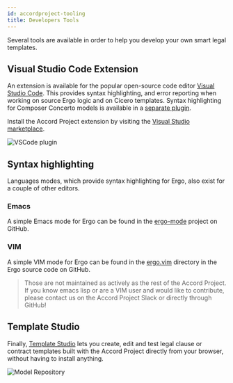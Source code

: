 ```yaml
---
id: accordproject-tooling
title: Developers Tools
---
```


Several tools are available in order to help you develop your own smart legal templates.

## Visual Studio Code Extension

An extension is available for the popular open-source code editor [Visual Studio Code](https://code.visualstudio.com/). 
This provides syntax highlighting, and error reporting when working on source Ergo logic and on Cicero templates. Syntax highlighting for Composer Concerto models is available in a [separate plugin](https://marketplace.visualstudio.com/items?itemName=HyperledgerComposer.composer-support-client).

Install the Accord Project extension by visiting the [Visual Studio marketplace](https://marketplace.visualstudio.com/items?itemName=accordproject.accordproject-vscode-plugin).

![VSCode plugin](/img/ergo-vscode.png)

## Syntax highlighting

Languages modes, which provide syntax highlighting for Ergo, also exist for a couple of other editors.

### Emacs

A simple Emacs mode for Ergo can be found in the [ergo-mode](https://github.com/accordproject/ergo-mode) project on GitHub.

### VIM

A simple VIM mode for Ergo can be found in the [ergo.vim](https://github.com/accordproject/ergo/tree/master/ergo.vim) directory in the Ergo source code on GitHub.

> Those are not maintained as actively as the rest of the Accord Project. If you know emacs lisp or are a VIM user and would like to contribute, please contact us on the Accord Project Slack or directly through GitHub!

## Template Studio

Finally, [Template Studio](https://studio.accordproject.org) lets you create, edit and test legal clause or contract templates built with the Accord Project directly from your browser, without having to install anything.

![Model Repository](/img/studio.png)
